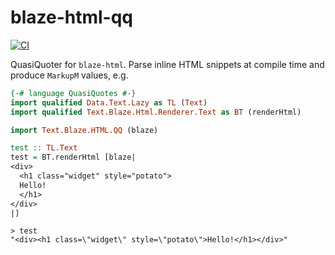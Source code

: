 # blaze-html-qq

[![CI](https://github.com/ocramz/blaze-html-qq/actions/workflows/ci.yml/badge.svg)](https://github.com/ocramz/blaze-html-qq/actions/workflows/ci.yml)

QuasiQuoter for `blaze-html`. Parse inline HTML snippets at compile time and produce `MarkupM` values, e.g. 

```haskell
{-# language QuasiQuotes #-}
import qualified Data.Text.Lazy as TL (Text)
import qualified Text.Blaze.Html.Renderer.Text as BT (renderHtml)

import Text.Blaze.HTML.QQ (blaze)

test :: TL.Text
test = BT.renderHtml [blaze|
<div>
  <h1 class="widget" style="potato">
  Hello!
  </h1>
</div>
|]
```

```
> test
"<div><h1 class=\"widget\" style=\"potato\">Hello!</h1></div>"
```
